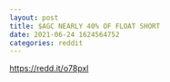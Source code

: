 ```yaml
--- 
layout: post 
title: $AGC NEARLY 40% OF FLOAT SHORT 
date: 2021-06-24 1624564752 
categories: reddit 
--- 
```

https://redd.it/o78pxl